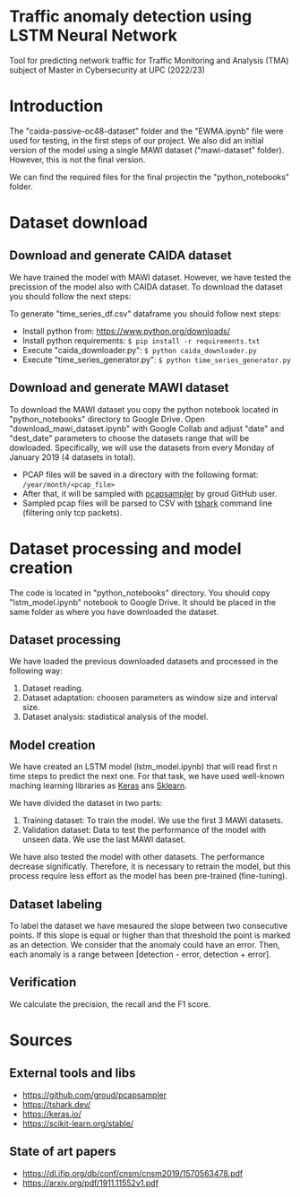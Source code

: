 # Traffic anomaly detection using LSTM Neural Network
Tool for predicting network traffic for Traffic Monitoring and Analysis (TMA) subject of Master in Cybersecurity at UPC (2022/23)


# Introduction
The "caida-passive-oc48-dataset" folder and the "EWMA.ipynb" file were used for testing, in the first steps of our project. We also did an initial version of the model using a single MAWI dataset ("mawi-dataset" folder). However, this is not the final version.

We can find the required files for the final projectin the "python_notebooks" folder.

# Dataset download

## Download and generate CAIDA dataset
We have trained the model with MAWI dataset. However, we have tested the precission of the model also with CAIDA dataset. To download the dataset you should follow the next steps:

To generate "time_series_df.csv" dataframe you should follow next steps:
- Install python from: https://www.python.org/downloads/
- Install python requirements: `$ pip install -r requirements.txt`
- Execute "caida_downloader.py": `$ python caida_downloader.py`
- Execute "time_series_generator.py": `$ python time_series_generator.py`

## Download and generate MAWI dataset
To download the MAWI dataset you copy the python notebook located in "python_notebooks" directory to Google Drive. Open "download_mawi_dataset.ipynb" with Google Collab and adjust "date" and "dest_date" parameters to choose the datasets range that will be dowloaded. Specifically, we will use the datasets from every Monday of January 2019 (4 datasets in total).

- PCAP files will be saved in a directory with the following format: ```/year/month/<pcap_file>```
- After that, it will be sampled with [pcapsampler](https://github.com/groud/pcapsampler) by groud GitHub user.
- Sampled pcap files will be parsed to CSV with [tshark](https://tshark.dev/) command line (filtering only tcp packets).

# Dataset processing and model creation
The code is located in "python_notebooks" directory. You should copy "lstm_model.ipynb" notebook to Google Drive. It should be placed in the same folder as where you have downloaded the dataset.

## Dataset processing
We have loaded the previous downloaded datasets and processed in the following way:
1. Dataset reading.
2. Dataset adaptation: choosen parameters as window size and interval size.
3. Dataset analysis: stadistical analysis of the model.

## Model creation
We have created an LSTM model (lstm_model.ipynb) that will read first n time steps to predict the next one. For that task, we have used well-known maching learning libraries as [Keras](https://keras.io/) ans [Sklearn](https://scikit-learn.org/stable/).

We have divided the dataset in two parts:
1. Training dataset: To train the model. We use the first 3 MAWI datasets.
2. Validation dataset: Data to test the performance of the model with unseen data. We use the last MAWI dataset.

We have also tested the model with other datasets. The performance decrease significatly. Therefore, it is necessary to retrain the model, but this process require less effort as the model has been pre-trained (fine-tuning).

## Dataset labeling
To label the dataset we have mesaured the slope between two consecutive points. If this slope is equal or higher than that threshold the point is marked as an detection. We consider that the anomaly could have an error. Then, each anomaly is a range between [detection - error, detection + error].

## Verification
We calculate the precision, the recall and the F1 score.

# Sources

## External tools and libs
- https://github.com/groud/pcapsampler
- https://tshark.dev/
- https://keras.io/
- https://scikit-learn.org/stable/

## State of art papers
- https://dl.ifip.org/db/conf/cnsm/cnsm2019/1570563478.pdf
- https://arxiv.org/pdf/1911.11552v1.pdf
